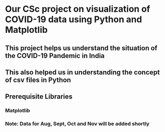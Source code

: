 # Our CSc project on visualization of COVID-19 data using Python and Matplotlib
## This project helps us understand the situation of the COVID-19 Pandemic in India
## This also helped us in understanding the concept of csv files in Python

## Prerequisite Libraries
### Matplotlib

### Note: Data for Aug, Sept, Oct and Nov will be added shortly 

